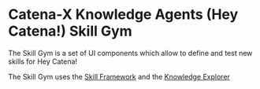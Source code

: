 # Catena-X Knowledge Agents (Hey Catena!) Skill Gym

The Skill Gym is a set of UI components which allow to define and test new skills for Hey Catena! 

The Skill Gym uses the [Skill Framework](../skill_framework) and the [Knowledge Explorer](../knowledge_explorer/)




